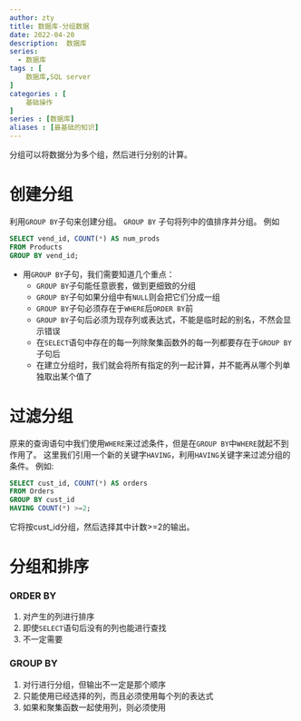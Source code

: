 ```yaml
---
author: zty
title: 数据库-分组数据
date: 2022-04-20
description:  数据库
series:
  - 数据库
tags : [
    数据库,SQL server
]
categories : [
    基础操作
]
series : [数据库]
aliases : [最基础的知识]
---
```


分组可以将数据分为多个组，然后进行分别的计算。

<!--more-->

# 创建分组
  利用`GROUP BY`子句来创建分组。
  `GROUP BY` 子句将列中的值排序并分组。
  例如
  ```sql
  SELECT vend_id, COUNT(*) AS num_prods
  FROM Products
  GROUP BY vend_id;
  ```
  - 用`GROUP BY`子句，我们需要知道几个重点：
    - `GROUP BY`子句能任意嵌套，做到更细致的分组
    - `GROUP BY`子句如果分组中有`NULL`则会把它们分成一组
    - `GROUP BY`子句必须存在于`WHERE`后`ORDER BY`前
    - `GROUP BY`子句后必须为现存列或表达式，不能是临时起的别名，不然会显示错误
    - 在`SELECT`语句中存在的每一列除聚集函数外的每一列都要存在于`GROUP BY`子句后
    - 在建立分组时，我们就会将所有指定的列一起计算，并不能再从哪个列单独取出某个值了

# 过滤分组
  原来的查询语句中我们使用`WHERE`来过滤条件，但是在`GROUP BY`中`WHERE`就起不到作用了。
  这里我们引用一个新的关键字`HAVING`，利用`HAVING`关键字来过滤分组的条件。
  例如:
  ```sql
  SELECT cust_id, COUNT(*) AS orders
  FROM Orders
  GROUP BY cust_id
  HAVING COUNT(*) >=2;
  ```
  它将按cust_id分组，然后选择其中计数>=2的输出。


# 分组和排序

   ### ORDER BY
   1. 对产生的列进行排序                   
   2. 即使`SELECT`语句后没有的列也能进行查找                        
   3. 不一定需要                          


   ### GROUP BY
   1. 对行进行分组，但输出不一定是那个顺序 
   2. 只能使用已经选择的列，而且必须使用每个列的表达式
   3. 如果和聚集函数一起使用列，则必须使用


